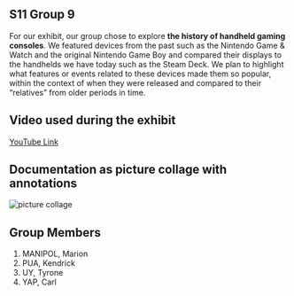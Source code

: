 ## S11 Group 9
For our exhibit, our group chose to explore **the history of handheld gaming consoles**. We
featured devices from the past such as the Nintendo Game & Watch and the original Nintendo Game Boy
and compared their displays to the handhelds we have today such as the Steam Deck. We plan to highlight what features 
or events related to these devices made them so popular, within the context of when they were
released and compared to their “relatives” from older periods in time.

## Video used during the exhibit
[YouTube Link](https://youtu.be/gexbckkv1IQ?si=KzLMC37pWqAwTZH8)

## Documentation as picture collage with annotations
![picture collage](./pictures/collage.PNG)

## Group Members
1. MANIPOL, Marion
2. PUA, Kendrick
3. UY, Tyrone
4. YAP, Carl
